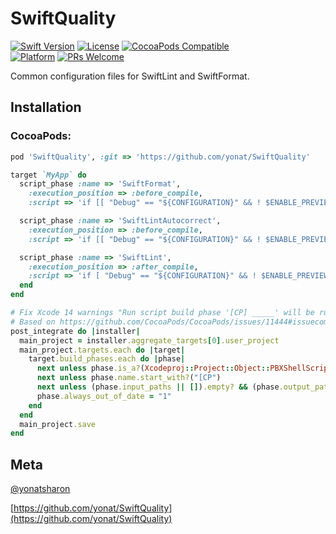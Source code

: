 # SwiftQuality

[![Swift Version][swift-image]][swift-url]
[![License][license-image]][license-url]
[![CocoaPods Compatible](https://img.shields.io/cocoapods/v/SwiftQuality.svg)](https://img.shields.io/cocoapods/v/SwiftQuality.svg)  
[![Platform](https://img.shields.io/cocoapods/p/SwiftQuality.svg?style=flat)](http://cocoapods.org/pods/SwiftQuality)
[![PRs Welcome](https://img.shields.io/badge/PRs-welcome-brightgreen.svg?style=flat-square)](http://makeapullrequest.com)

Common configuration files for SwiftLint and SwiftFormat.

## Installation

### CocoaPods:

```ruby
pod 'SwiftQuality', :git => 'https://github.com/yonat/SwiftQuality'

target `MyApp` do
  script_phase :name => 'SwiftFormat',
    :execution_position => :before_compile,
    :script => 'if [[ "Debug" == "${CONFIGURATION}" && ! $ENABLE_PREVIEWS == "YES" ]]; then "${PODS_ROOT}/SwiftFormat/CommandLineTool/swiftformat" --swiftversion ${SWIFT_VERSION} --config "${PODS_ROOT}/SwiftQuality/.swiftformat" "${SRCROOT}" ; fi'

  script_phase :name => 'SwiftLintAutocorrect',
    :execution_position => :before_compile,
    :script => 'if [[ "Debug" == "${CONFIGURATION}" && ! $ENABLE_PREVIEWS == "YES" ]]; then "${PODS_ROOT}/SwiftLint/swiftlint" --fix --config "${PODS_ROOT}/SwiftQuality/.swiftlint.yml" "${SRCROOT}" ; fi'

  script_phase :name => 'SwiftLint',
    :execution_position => :after_compile,
    :script => 'if [ "Debug" == "${CONFIGURATION}" && ! $ENABLE_PREVIEWS == "YES" ]; then "${PODS_ROOT}/SwiftLint/swiftlint" --config "${PODS_ROOT}/SwiftQuality/.swiftlint.yml" "${SRCROOT}" ; fi'
  end
end

# Fix Xcode 14 warnings "Run script build phase '[CP] _____' will be run during every build because it does not specify any outputs."
# Based on https://github.com/CocoaPods/CocoaPods/issues/11444#issuecomment-1300023416
post_integrate do |installer|
  main_project = installer.aggregate_targets[0].user_project
  main_project.targets.each do |target|
    target.build_phases.each do |phase|
      next unless phase.is_a?(Xcodeproj::Project::Object::PBXShellScriptBuildPhase)
      next unless phase.name.start_with?("[CP")
      next unless (phase.input_paths || []).empty? && (phase.output_paths || []).empty?
      phase.always_out_of_date = "1"
    end
  end
  main_project.save
end
```

## Meta

[@yonatsharon](https://twitter.com/yonatsharon)

[https://github.com/yonat/SwiftQuality](https://github.com/yonat/SwiftQuality)

[swift-image]:https://img.shields.io/badge/swift-4.2-orange.svg
[swift-url]: https://swift.org/
[license-image]: https://img.shields.io/badge/License-MIT-blue.svg
[license-url]: LICENSE.txt
